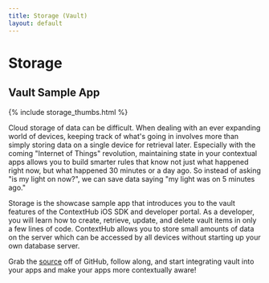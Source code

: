 ```yaml
---
title: Storage (Vault)
layout: default
---
```

# Storage

## Vault Sample App

<div class="text-center">
  {% include storage_thumbs.html %}
</div>

Cloud storage of data can be difficult. When dealing with an ever expanding world of devices, keeping track of what's going in involves more than simply storing data on a single device for retrieval later. Especially with the coming "Internet of Things" revolution, maintaining state in your contextual apps allows you to build smarter rules that know not just what happened right now, but what happened 30 minutes or a day ago. So instead of asking "is my light on now?", we can save data saying "my light was on 5 minutes ago."

Storage is the showcase sample app that introduces you to the vault features of the ContextHub iOS SDK and developer portal. As a developer, you will learn how to create, retrieve, update, and delete vault items in only a few lines of code. ContextHub allows you to store small amounts of data on the server which can be accessed by all devices without starting up your own database server.

Grab the [source](https://github.com/contexthub/storage) off of GitHub, follow along, and start integrating vault into your apps and make your apps more contextually aware!

<br />
<br />